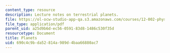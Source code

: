 ```yaml
---
content_type: resource
description: Lecture notes on terrestrial planets.
file: https://ol-ocw-studio-app-qa.s3.amazonaws.com/courses/12-002-physics-and-chemistry-of-the-terrestrial-planets-fall-2008/690c4c9bda52814a989d4baa66880ac7_MIT12_002f08_lec31.pdf
file_type: application/pdf
parent_uid: a25d9b6d-ec56-0591-83d8-1486c530f35d
resourcetype: Document
title: Planets
uid: 690c4c9b-da52-814a-989d-4baa66880ac7
---
```

